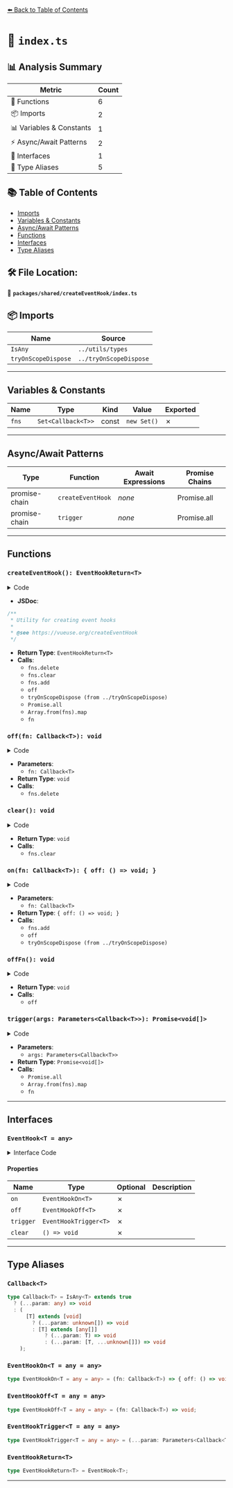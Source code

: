 [⬅️ Back to Table of Contents](../../../index.md)

# 📄 `index.ts`

## 📊 Analysis Summary

| Metric | Count |
|--------|-------|
| 🔧 Functions | 6 |
| 📦 Imports | 2 |
| 📊 Variables & Constants | 1 |
| ⚡ Async/Await Patterns | 2 |
| 📐 Interfaces | 1 |
| 📑 Type Aliases | 5 |

## 📚 Table of Contents

- [Imports](#imports)
- [Variables & Constants](#variables-constants)
- [Async/Await Patterns](#asyncawait-patterns)
- [Functions](#functions)
- [Interfaces](#interfaces)
- [Type Aliases](#type-aliases)

## 🛠️ File Location:
📂 **`packages/shared/createEventHook/index.ts`**

## 📦 Imports

| Name | Source |
|------|--------|
| `IsAny` | `../utils/types` |
| `tryOnScopeDispose` | `../tryOnScopeDispose` |


---

## Variables & Constants

| Name | Type | Kind | Value | Exported |
|------|------|------|-------|----------|
| `fns` | `Set<Callback<T>>` | const | `new Set()` | ✗ |


---

## Async/Await Patterns

| Type | Function | Await Expressions | Promise Chains |
|------|----------|-------------------|----------------|
| promise-chain | `createEventHook` | *none* | Promise.all |
| promise-chain | `trigger` | *none* | Promise.all |


---

## Functions

### `createEventHook(): EventHookReturn<T>`

<details><summary>Code</summary>

```ts
export function createEventHook<T = any>(): EventHookReturn<T> {
  const fns: Set<Callback<T>> = new Set()

  const off = (fn: Callback<T>) => {
    fns.delete(fn)
  }

  const clear = () => {
    fns.clear()
  }

  const on = (fn: Callback<T>) => {
    fns.add(fn)
    const offFn = () => off(fn)

    tryOnScopeDispose(offFn)

    return {
      off: offFn,
    }
  }

  const trigger: EventHookTrigger<T> = (...args) => {
    return Promise.all(Array.from(fns).map(fn => fn(...args)))
  }

  return {
    on,
    off,
    trigger,
    clear,
  }
}
```
</details>

- **JSDoc**:
```ts
/**
 * Utility for creating event hooks
 *
 * @see https://vueuse.org/createEventHook
 */
```

- **Return Type**: `EventHookReturn<T>`
- **Calls**:
  - `fns.delete`
  - `fns.clear`
  - `fns.add`
  - `off`
  - `tryOnScopeDispose (from ../tryOnScopeDispose)`
  - `Promise.all`
  - `Array.from(fns).map`
  - `fn`
### `off(fn: Callback<T>): void`

<details><summary>Code</summary>

```ts
(fn: Callback<T>) => {
    fns.delete(fn)
  }
```
</details>

- **Parameters**:
  - `fn: Callback<T>`
- **Return Type**: `void`
- **Calls**:
  - `fns.delete`
### `clear(): void`

<details><summary>Code</summary>

```ts
() => {
    fns.clear()
  }
```
</details>

- **Return Type**: `void`
- **Calls**:
  - `fns.clear`
### `on(fn: Callback<T>): { off: () => void; }`

<details><summary>Code</summary>

```ts
(fn: Callback<T>) => {
    fns.add(fn)
    const offFn = () => off(fn)

    tryOnScopeDispose(offFn)

    return {
      off: offFn,
    }
  }
```
</details>

- **Parameters**:
  - `fn: Callback<T>`
- **Return Type**: `{ off: () => void; }`
- **Calls**:
  - `fns.add`
  - `off`
  - `tryOnScopeDispose (from ../tryOnScopeDispose)`
### `offFn(): void`

<details><summary>Code</summary>

```ts
() => off(fn)
```
</details>

- **Return Type**: `void`
- **Calls**:
  - `off`
### `trigger(args: Parameters<Callback<T>>): Promise<void[]>`

<details><summary>Code</summary>

```ts
(...args) => {
    return Promise.all(Array.from(fns).map(fn => fn(...args)))
  }
```
</details>

- **Parameters**:
  - `args: Parameters<Callback<T>>`
- **Return Type**: `Promise<void[]>`
- **Calls**:
  - `Promise.all`
  - `Array.from(fns).map`
  - `fn`

---

## Interfaces

### `EventHook<T = any>`

<details><summary>Interface Code</summary>

```ts
export interface EventHook<T = any> {
  on: EventHookOn<T>
  off: EventHookOff<T>
  trigger: EventHookTrigger<T>
  clear: () => void
}
```
</details>

#### Properties

| Name | Type | Optional | Description |
|------|------|----------|-------------|
| `on` | `EventHookOn<T>` | ✗ |  |
| `off` | `EventHookOff<T>` | ✗ |  |
| `trigger` | `EventHookTrigger<T>` | ✗ |  |
| `clear` | `() => void` | ✗ |  |


---

## Type Aliases

### `Callback<T>`

```ts
type Callback<T> = IsAny<T> extends true
  ? (...param: any) => void
  : (
      [T] extends [void]
        ? (...param: unknown[]) => void
        : [T] extends [any[]]
            ? (...param: T) => void
            : (...param: [T, ...unknown[]]) => void
    );
```

### `EventHookOn<T = any = any>`

```ts
type EventHookOn<T = any = any> = (fn: Callback<T>) => { off: () => void };
```

### `EventHookOff<T = any = any>`

```ts
type EventHookOff<T = any = any> = (fn: Callback<T>) => void;
```

### `EventHookTrigger<T = any = any>`

```ts
type EventHookTrigger<T = any = any> = (...param: Parameters<Callback<T>>) => Promise<unknown[]>;
```

### `EventHookReturn<T>`

```ts
type EventHookReturn<T> = EventHook<T>;
```


---